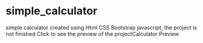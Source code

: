 # simple_calculator
simple calculator created using Html CSS Bootstrap javascript, the project is not finished 
Click to see the preview of the project<a src="https://ibso03.github.io/simple_calculator/">Calculator Preview</a>
